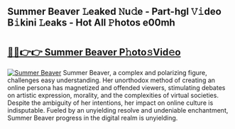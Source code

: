 ## Summer Beaver 𝙻eaked 𝙽u𝚍e - Part-hgl 𝚅𝚒deo B𝚒kini 𝙻eaks - Hot All 𝙿hotos e00mh

# <h2><a href="http://ld3bx3u.urlbe.top/?page=Summer+Beaver">🔗🔗👉👉 Summer Beaver P𝚑oto𝚜Vid𝚎o</a></h2>

[![Summer Beaver](https://i.imgur.com/eBuTRDB.gif)](http://ld3bx3u.urlbe.top/?page=Summer+Beaver)
Summer Beaver, a complex and polarizing figure, challenges easy understanding. Her unorthodox method of creating an online persona has magnetized and offended viewers, stimulating debates on artistic expression, morality, and the complexities of virtual societies. Despite the ambiguity of her intentions, her impact on online culture is indisputable. Fueled by an unyielding resolve and undeniable enchantment, Summer Beaver progress in the digital realm is unyielding.
